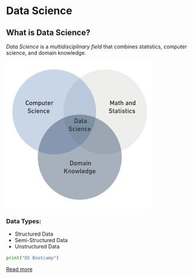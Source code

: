# Data Science

## What is Data Science?

*Data Science* is a  *multidisciplinary field* that combines statistics, computer science, and domain knowledge.

<img src= "Picture1.png" width="400" height="400">

### Data Types: 
- Structured Data
- Semi-Structured Data
- Unstructured Data


```python
print("DS Bootcamp")
```
<a href="https://en.wikipedia.org/wiki/Data_science"> Read more</a>
